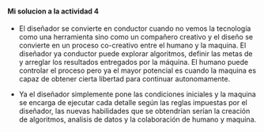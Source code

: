<!--El rol del diseñador
Enunciado: basado en este texto sobre diseño generativo analiza cómo cambia el rol del diseñador en este nuevo paradigma. ¿De qué manera el diseñador se convierte en "conductor" en lugar de "artesano"? ¿Qué nuevas habilidades se requieren en este contexto?

Entrega: un texto sobre la transformación del rol del diseñador en el contexto del Diseño generativo, incluyendo las nuevas habilidades necesarias.-->
#### Mi solucion a la actividad 4

- El diseñador se convierte en conductor cuando no vemos la tecnología como una herramienta sino como un compañero creativo y el diseño se convierte en un proceso co-creativo entre el
humano y la maquina. El diseñador ya conductor puede explorar algoritmos, definir las metas de y arreglar los resultados entregados por la máquina. El humano puede controlar el proceso pero ya el mayor potencial es
cuando la maquina es capaz de obtener cierta libertad para continuar autonomamente.

- Ya el diseñador simplemente pone las condiciones iniciales y la maquina se encarga de ejecutar cada detalle según las reglas impuestas por el diseñador, las nuevas habilidades que se obtendrían serían la creación de algoritmos, analisis de datos y la colaboración de humano y maquina.
